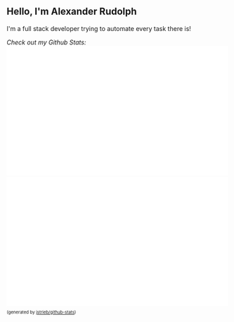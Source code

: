 ## Hello, I'm Alexander Rudolph
I'm a full stack developer trying to automate every task there is!

<i>Check out my Github Stats:</i> <br>
![](https://github.com/drblaui/github-stats/blob/master/generated/overview.svg) ![](https://github.com/drblaui/github-stats/blob/master/generated/languages.svg)<br>
<sup><sub>(generated by [jstrieb/github-stats](https://github.com/jstrieb/github-stats))</sub></sup>
